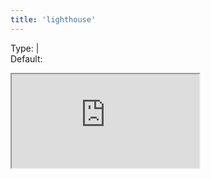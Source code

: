 ```yaml
---
title: 'lighthouse'
--- 
```


Type: <TypeContainer><Type children="boolean"/> | <Type children="object"/></TypeContainer><br/>
Default: <Type children='true'/>

<Iframe
  src="https://lighthouse.microlink.io/?url=https://cdn.microlink.io/insights/css-tricks.json"
/>

It returns a web performance report over the target [url](/docs/api/parameters/url), powered by [Lighthouse](https://developers.google.com/web/tools/lighthouse).

<MultiCodeEditor languages={mqlCode('https://css-tricks.com/nerds-guide-color-web', { 
  insights: {
    lighthouse: true
  }
})} />

The report is serialized to JSON by default to make easy visualize it using [lighthouse.microlink.io](https://lighthouse.microlink.io).

<Link icon={false} href="https://lighthouse.microlink.io">
  <Image src="https://cdn.microlink.io/docs/lighthouse-viewer.png"/>
</Link>

Alternatively, you can serialize to `'html'` or `'csv'`:

<MultiCodeEditor languages={mqlCode('https://css-tricks.com/nerds-guide-color-web', { 
  insights: {
    lighthouse: { output: 'html' }
  }
})} />

Any [Lighthouse configuration](https://github.com/GoogleChrome/lighthouse/blob/master/docs/configuration.md) setting is supported:

<MultiCodeEditor languages={mqlCode('https://css-tricks.com/nerds-guide-color-web', { 
  insights: {
    lighthouse: { onlyCategories: ['accesibility'] }
  }
})} />

You can use `'preset'` to load a set of specific Lighthouse settings at once:

<MultiCodeEditor languages={mqlCode('https://css-tricks.com/nerds-guide-color-web', { 
  insights: {
    lighthouse: { preset: 'desktop' }
  }
})} />

The following presets are supported:

- [default](https://github.com/GoogleChrome/lighthouse/blob/5e18c5a0656b427e59890dc9c125164ef9f276c3/core/config/default-config.js)
- [desktop](https://github.com/GoogleChrome/lighthouse/blob/5e18c5a0656b427e59890dc9c125164ef9f276c3/core/config/desktop-config.js)
- [experimental](https://github.com/GoogleChrome/lighthouse/blob/5e18c5a0656b427e59890dc9c125164ef9f276c3/core/config/experimental-config.js)
- [full](https://github.com/GoogleChrome/lighthouse/blob/5e18c5a0656b427e59890dc9c125164ef9f276c3/core/config/full-config.js)
- [lr-desktop](https://github.com/GoogleChrome/lighthouse/blob/5e18c5a0656b427e59890dc9c125164ef9f276c3/core/config/lr-desktop-config.js)
- [lr-mobile](https://github.com/GoogleChrome/lighthouse/blob/5e18c5a0656b427e59890dc9c125164ef9f276c3/core/config/lr-mobile-config.js)
- [perf](https://github.com/GoogleChrome/lighthouse/blob/5e18c5a0656b427e59890dc9c125164ef9f276c3/core/config/perf-config.js)
